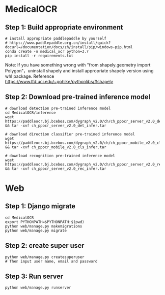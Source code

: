 # MedicalOCR
## Step 1: Build appropriate environment
```commandline
# install appropriate paddlepaddle by yourself
# https://www.paddlepaddle.org.cn/install/quick?docurl=/documentation/docs/zh/install/pip/windows-pip.html
conda create -n medical_ocr python=3.7
pip install -r requirements.txt
```
Note: If you have something wrong with "from shapely.geometry import Polygon"，uninstall shapely and install appropriate shapely version using whl package. Reference https://www.lfd.uci.edu/~gohlke/pythonlibs/#shapely

## Step 2: Download pre-trained inference model
```commandline
# download detection pre-trained inference model
cd MedicalOCR/inference
wget https://paddleocr.bj.bcebos.com/dygraph_v2.0/ch/ch_ppocr_server_v2.0_det_infer.tar && tar -xvf ch_ppocr_server_v2.0_det_infer.tar

# download direction classifier pre-trained inference model
wget https://paddleocr.bj.bcebos.com/dygraph_v2.0/ch/ch_ppocr_mobile_v2.0_cls_infer.tar && tar -xvf ch_ppocr_mobile_v2.0_cls_infer.tar

# download recognition pre-trained inference model
wget https://paddleocr.bj.bcebos.com/dygraph_v2.0/ch/ch_ppocr_server_v2.0_rec_infer.tar && tar -xvf ch_ppocr_server_v2.0_rec_infer.tar
```

# Web
## Step 1: Django migrate
```commandline
cd MedicalOCR
export PYTHONPATH=$PYTHONPATH:$(pwd)
python web/manage.py makemigrations
python web/manage.py migrate
```

## Step 2: create super user
```commandline
python web/manage.py createsuperuser
# Then input user name, email and password
```

## Step 3: Run server
```commandline
python web/manage.py runserver
```